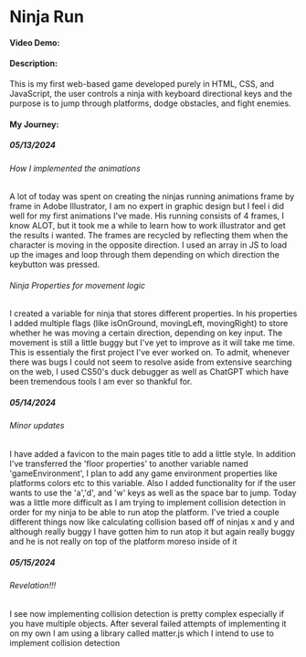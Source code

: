 # Ninja Run
#### Video Demo:  <URL HERE>
#### Description:
This is my first web-based game developed purely in HTML, CSS, and JavaScript, the user controls a ninja with keyboard directional keys and the purpose is to jump through platforms, dodge obstacles, and fight enemies.
#### My Journey:
##### 05/13/2024
###### How I implemented the animations
A lot of today was spent on creating the ninjas running animations frame by frame in Adobe Illustrator, I am no expert in graphic design but I feel i did well for my first animations I've made. His running consists of 4 frames, I know ALOT, but it took me a while to learn how to work illustrator and get the results i wanted. The frames are recycled by reflecting them when the character is moving in the opposite direction. I used an array in JS to load up the images and loop through them depending on which direction the keybutton was pressed.
###### Ninja Properties for movement logic
I created a variable for ninja that stores different properties. In his properties I added multiple flags (like isOnGround, movingLeft, movingRight) to store whether he was moving a certain direction, depending on key input. The movement is still a little buggy but I've yet to improve as it will take me time. This is essentialy the first project I've ever worked on. To admit, whenever there was bugs I could not seem to resolve aside from extensive searching on the web, I used CS50's duck debugger as well as ChatGPT which have been tremendous tools I am ever so thankful for.
##### 05/14/2024
###### Minor updates
I have added a favicon to the main pages title to add a little style. In addition I've transferred the 'floor properties' to another variable named 'gameEnvironment', I plan to add any game environment properties like platforms colors etc to this variable. Also I added functionality for if the user wants to use the 'a','d', and 'w' keys as well as the space bar to jump. Today was a little more difficult as I am trying to implement collision detection in order for my ninja to be able to run atop the platform. I've tried a couple different things now like calculating collision based off of ninjas x and y and although really buggy I have gotten him to run atop it but again really buggy and he is not really on top of the platform moreso inside of it
##### 05/15/2024
###### Revelation!!!
I see now implementing collision detection is pretty complex especially if you have multiple objects. After several failed attempts of implementing it on my own I am using a library called matter.js which I intend to use to implement collision detection
